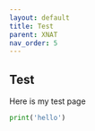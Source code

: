 ```yaml
---
layout: default
title: Test
parent: XNAT
nav_order: 5
---
```


## Test

Here is my test page

```python
print('hello')
```
